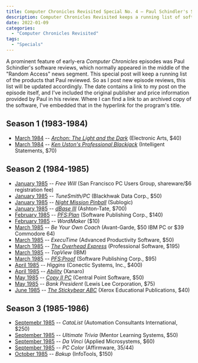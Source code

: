 ```yaml
---
title: Computer Chronicles Revisited Special No. 4 — Paul Schindler's Software Reviews
description: Computer Chronicles Revisited keeps a running list of software reviewed by our favorite 1980s tech journalist.
date: 2022-01-09
categories:
  - "Computer Chronicles Revisited"
tags:
  - "Specials"
---
```


A prominent feature of early-era *Computer Chronicles* episodes was Paul Schindler's software reviews, which normally appeared in the middle of the "Random Access" news segment. This special post will keep a running list of the products that Paul reviewed. So as I post new episode reviews, this list will be updated accordingly. The date contains a link to my post on the episode itself, and I've included the original publisher and price information provided by Paul in his review. Where I can find a link to an archived copy of the software, I've embedded that in the hyperlink for the program's title.

## Season 1 (1983-1984)

+ [March 1984](https://smoliva.blog/post/computer-chronicles-revisited-019-hp-2700-apple-macintosh/) -- [*Archon: The Light and the Dark*](https://www.myabandonware.com/game/archon-the-light-and-the-dark-1u) (Electronic Arts, $40)
+ [March 1984](https://smoliva.blog/post/computer-chronicles-revisited-020-expert-ease-kee-system/) -- [*Ken Uston's Professional Blackjack*](https://archive.org/details/msdos_Ken_Ustons_Professional_Blackjack_1982) (Intelligent Statements, $70)

## Season 2 (1984-1985)

+ [January 1985](https://smoliva.blog/post/computer-chronicles-revisited-027-sargon-iii-millionaire-ghostbusters/) -- *Free Will* (San Francisco PC Users Group, shareware/$6 registration fee)
+ [January 1985](https://smoliva.blog/post/computer-chronicles-revisited-028-tandy-1000-compaq-portable/) -- *TuneSmith/PC* (Blackhwak Data Corp., $50)
+ [January 1985](https://smoliva.blog/post/computer-chronicles-revisited-029-locksmith-pc-talk-frankie-mouse/) -- [*Night Mission Pinball*](https://archive.org/details/wozaday_Night_Mission_Pinball) (Sublogic)
+ [January 1985](https://smoliva.blog/post/computer-chronicles-revisited-030-data-general-one-texas-instruments-pro-lite-hp-110-portable-morrow-pivot/) -- [*dBase III*](https://winworldpc.com/product/dbase/iii-v10) (Ashton-Tate, $700)
+ [February 1985](https://smoliva.blog/post/computer-chronicles-revisited-031-adaptive-firmware-card-express3-kurzweil-reading-machine/) -- [*PFS:Plan*](https://smoliva.blog/post/computer-chronicles-revisited-031-adaptive-firmware-card-express3-kurzweil-reading-machine/) (Software Publishing Corp., $140)
+ [February 1985](https://smoliva.blog/post/computer-chronicles-revisited-032-system-v-svr2-bsd-4.2-hp-integral-pc/) -- *WordMaker* ($10) 
+ [March 1985](https://smoliva.blog/post/computer-chronicles-revisited-026-sony-cd-rom-pioneer-px-7-halcyon/) -- *Be Your Own Coach* (Avant-Garde, $50 IBM PC or $39 Commodore 64)
+ [March 1985](https://smoliva.blog/post/computer-chronicles-revisited-033-steve-boros-sportspak-computennis-ct120-converse-biomechanics-lab/) -- *ExecuTime* (Advanced Productivity Software, $50)
+ [March 1985](https://smoliva.blog/post/computer-chronicles-revisited-034-dollars-sense-bank-america-homebanking-tax-prepaprer-howardsoft/) -- [*The Overhead Express*](https://winworldpc.com/product/overhead-express/1x) (Professional Software, $195)
+ [March 1985](https://smoliva.blog/post/computer-chronicles-revisited-035-macproject-filevision-gem-lotus-jazz/) -- *TopView* (IBM)
+ [March 1985](https://smoliva.blog/post/computer-chronicles-revisited-036-top-view-concurrent-pc-dos/) -- [*PFS:Proof*](https://winworldpc.com/product/pfsproof/bxx) (Software Publishing Corp., $95)
+ [April 1985](https://smoliva.blog/post/computer-chronicles-revisited-037-equalizer-computer-colorworks-digital-paintbrush-system-att-unix-pc-grid-compass-1101/) -- *Higgins* (Conectic Systems, Inc., $400)
+ [April 1985](https://smoliva.blog/post/computer-chronicles-revisited-038-atari-520st-commodore-128/) -- [*Ability*](https://winworldpc.com/product/ability/12) (Xanaro)
+ [May 1985](https://smoliva.blog/post/computer-chronicles-revisited-039-msx-comdex-in-japan-85/) -- [*Copy II PC*](https://winworldpc.com/product/copy-ii-pc/3xx) (Central Point Software, $50)
+ [May 1985](https://smoliva.blog/post/computer-chronicles-revisited-040-tsukuba-expo-85/) -- *Bank President* (Lewis Lee Corporation, $75)
+ [June 1985](https://smoliva.blog/post/computer-chronicles-revisited-041-macdraw-dazzle-draw-magic-video-digitizer-lumena/) -- [*The Stickybear ABC*](https://www.mobygames.com/game/apple2/stickybear-abc) (Xerox Educational Publications, $40)

## Season 3 (1985-1986)

+ [Septemebr 1985](https://smoliva.blog/post/computer-chronicles-revisited-042-david-crockett-sam-colella-deborah-wise-david-norman/) -- *CataList* (Automation Consultants International, $250)
+ [September 1985](https://smoliva.blog/post/computer-chronicles-revisited-043-trip-hawkins-john-merson-ben-anixter-richard-obrien/) -- *Ultimate Trivia* (Mentor Learning Systems, $50)
+ [September 1985](https://smoliva.blog/post/computer-chronicles-revisited-044-thelma-estrin-judith-estrin-elizabeth-stott-kay-gilliland-jan-lewis-adele-goldberg/) -- *Da Vinci* (Applied Microsystems, $60)
+ [September 1985](https://smoliva.blog/post/computer-chronicles-revisited-045-okimate-20-ibm-quietwriter-hp-laserjet-plus-adobe-postscript/) -- *PC Color* (Affirmware, $35/$44)
+ [October 1985](https://smoliva.blog/post/computer-chronicles-revisited-046-kron-tv-usa-today-kcbs-radio-aurora-75-graphics-system/) -- *Bakup* (InfoTools, $150)